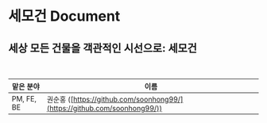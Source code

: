 # 세모건 Document

## 세상 모든 건물을 객관적인 시선으로: 세모건



<figure><img src="../../.gitbook/assets/스크린샷 2025-01-04 오후 5.06.22.png" alt=""><figcaption></figcaption></figure>



| 맡은 분야      | 이름                                                                     |
| ---------- | ---------------------------------------------------------------------- |
| PM, FE, BE | 권순홍 ([https://github.com/soonhong99/](https://github.com/soonhong99/)) |







